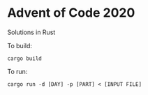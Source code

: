 # Advent of Code 2020

Solutions in Rust

To build:
```
cargo build
```

To run:
```
cargo run -d [DAY] -p [PART] < [INPUT FILE]
```